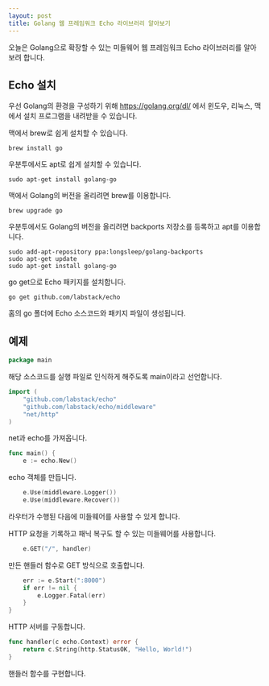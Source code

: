 ```yaml
---
layout: post
title: Golang 웹 프레임워크 Echo 라이브러리 알아보기
---
```


오늘은 Golang으로 확장할 수 있는 미들웨어 웹 프레임워크 Echo 라이브러리를 알아보려 합니다.

## Echo 설치

우선 Golang의 환경을 구성하기 위해 https://golang.org/dl/ 에서 윈도우, 리눅스, 맥에서 설치 프로그램을 내려받을 수 있습니다.

맥에서 brew로 쉽게 설치할 수 있습니다.

```
brew install go
```

우분투에서도 apt로 쉽게 설치할 수 있습니다.

```
sudo apt-get install golang-go
```

맥에서 Golang의 버전을 올리려면 brew를 이용합니다.

```
brew upgrade go
```

우분투에서도 Golang의 버전을 올리려면 backports 저장소를 등록하고 apt를 이용합니다.

```
sudo add-apt-repository ppa:longsleep/golang-backports
sudo apt-get update
sudo apt-get install golang-go
```

go get으로 Echo 패키지를 설치합니다.

```
go get github.com/labstack/echo
```

홈의 go 폴더에 Echo 소스코드와 패키지 파일이 생성됩니다.

## 예제

```go
package main
```

해당 소스코드를 실행 파일로 인식하게 해주도록 main이라고 선언합니다.

```go
import (
	"github.com/labstack/echo"
	"github.com/labstack/echo/middleware"
	"net/http"
)
```

net과 echo를 가져옵니다.

```go
func main() {
	e := echo.New()
```

echo 객체를 만듭니다.

```go
	e.Use(middleware.Logger())
	e.Use(middleware.Recover())
```

라우터가 수행된 다음에 미들웨어를 사용할 수 있게 합니다.

HTTP 요청을 기록하고 패닉 복구도 할 수 있는 미들웨어를 사용합니다.

```go
	e.GET("/", handler)
```

만든 핸들러 함수로 GET 방식으로 호출합니다.

```go
	err := e.Start(":8000")
	if err != nil {
		e.Logger.Fatal(err)
	}
}
```

HTTP 서버를 구동합니다.

```go
func handler(c echo.Context) error {
	return c.String(http.StatusOK, "Hello, World!")
}
```

핸들러 함수를 구현합니다.